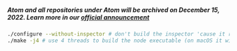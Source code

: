 ##### Atom and all repositories under Atom will be archived on December 15, 2022. Learn more in our [official announcement](https://github.blog/2022-06-08-sunsetting-atom/)
 ```bash
./configure --without-inspector # don't build the inspector 'cause it relies on newer APIs
./make -j4 # use 4 threads to build the node executable (on macOS it will be located under out/Release/node)
```

